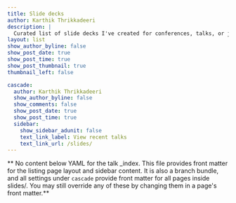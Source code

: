 ```yaml
---
title: Slide decks
author: Karthik Thrikkadeeri
description: |
  Curated list of slide decks I've created for conferences, talks, or just for sharing resources/ideas. I prefer to make slide decks using Quarto and previously RMarkdown (using [`xaringan`](https://github.com/yihui/xaringan)), over PowerPoint and its kin. Here, I share the slides along with their source code, videos, and other linkable resources.
layout: list
show_author_byline: false
show_post_date: true
show_post_time: true
show_post_thumbnail: true
thumbnail_left: false

cascade:
  author: Karthik Thrikkadeeri
  show_author_byline: false
  show_comments: false
  show_post_date: true
  show_post_time: true
  sidebar:
    show_sidebar_adunit: false
    text_link_label: View recent talks
    text_link_url: /slides/
---
```


** No content below YAML for the talk _index. This file provides front matter for the listing page layout and sidebar content. It is also a branch bundle, and all settings under `cascade` provide front matter for all pages inside slides/. You may still override any of these by changing them in a page's front matter.**
